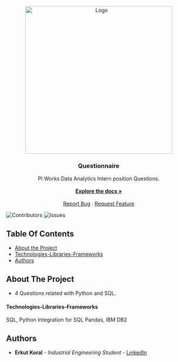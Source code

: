 <br/>
<p align="center">
  <a href="https://github.com/erkutkoral/PIWORKSQS">
    <img src="https://piworks.net/assets/imgs/Site/piworks-share.png" alt="Logo" width="400" height="400">
  </a>

  <h3 align="center">Questionnaire</h3>

  <p align="center">
    PI Works Data Analytics Intern position Questions.
    <br/>
    <br/>
    <a href="https://github.com/erkutkoral/PIWORKSQS"><strong>Explore the docs »</strong></a>
    <br/>
    <br/>
    <a href="https://github.com/erkutkoral/PIWORKSQS/issues">Report Bug</a>
    .
    <a href="https://github.com/erkutkoral/PIWORKSQS/issues">Request Feature</a>
  </p>
</p>

![Contributors](https://img.shields.io/github/contributors/erkutkoral/PIWORKSQS?color=dark-green) ![Issues](https://img.shields.io/github/issues/erkutkoral/PIWORKSQS) 

## Table Of Contents

* [About the Project](#about-the-project)
* [Technologies-Libraries-Frameworks](#technologies-libraries-frameworks)
* [Authors](#authors)

## About The Project
* 4 Questions related with Python and SQL.
#### Technologies-Libraries-Frameworks

SQL, Python Integration for SQL
Pandas, IBM DB2

## Authors

* **Erkut Koral** - *Industrial Engineering Student* - [LınkedIn](https://www.linkedin.com/in/erkutkoral/)
